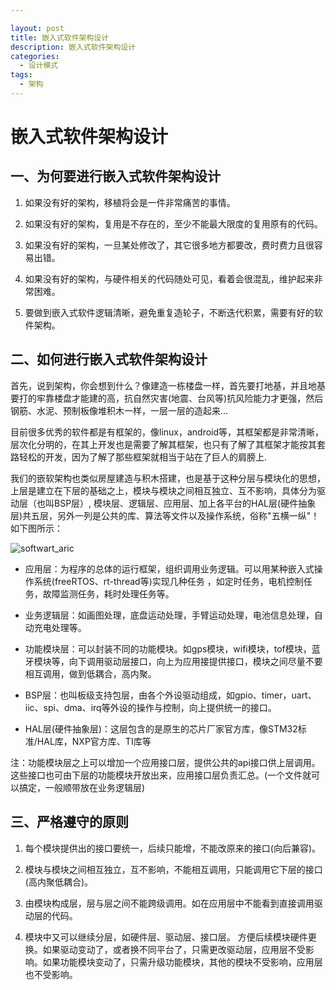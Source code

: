 ```yaml
---

layout: post
title: 嵌入式软件架构设计
description: 嵌入式软件架构设计
categories:
  - 设计模式
tags:
  - 架构
---
```


# 嵌入式软件架构设计

## 一、为何要进行嵌入式软件架构设计

1. 如果没有好的架构，移植将会是一件非常痛苦的事情。
2. 如果没有好的架构，复用是不存在的，至少不能最大限度的复用原有的代码。
3. 如果没有好的架构，一旦某处修改了，其它很多地方都要改，费时费力且很容易出错。
4. 如果没有好的架构，与硬件相关的代码随处可见，看着会很混乱，维护起来非常困难。

5. 要做到嵌入式软件逻辑清晰，避免重复造轮子，不断迭代积累，需要有好的软件架构。

## 二、如何进行嵌入式软件架构设计

首先，说到架构，你会想到什么？像建造一栋楼盘一样，首先要打地基，并且地基要打的牢靠楼盘才能建的高，抗自然灾害(地震、台风等)抗风险能力才更强，然后钢筋、水泥、预制板像堆积木一样，一层一层的造起来…

目前很多优秀的软件都是有框架的，像linux，android等，其框架都是非常清晰，层次化分明的，在其上开发也是需要了解其框架，也只有了解了其框架才能按其套路轻松的开发，因为了解了那些框架就相当于站在了巨人的肩膀上.

我们的嵌软架构也类似房屋建造与积木搭建，也是基于这种分层与模块化的思想，上层是建立在下层的基础之上，模块与模块之间相互独立、互不影响，具体分为驱动层（也叫BSP层）, 模块层、逻辑层、应用层、加上各平台的HAL层(硬件抽象层)共五层，另外一列是公共的库、算法等文件以及操作系统，俗称"五横一纵"！如下图所示：

![softwart_aric](https://kx-image.oss-cn-chengdu.aliyuncs.com/softwart_aric.png)

- 应用层：为程序的总体的运行框架，组织调用业务逻辑。可以用某种嵌入式操作系统(freeRTOS、rt-thread等)实现几种任务 ，如定时任务，电机控制任务，故障监测任务，耗时处理任务等。

- 业务逻辑层：如画图处理，底盘运动处理，手臂运动处理，电池信息处理，自动充电处理等。

- 功能模块层：可以封装不同的功能模块。如gps模块，wifi模块，tof模块，蓝牙模块等，向下调用驱动层接口，向上为应用接提供接口，模块之间尽量不要相互调用，做到低耦合，高内聚。

- BSP层：也叫板级支持包层，由各个外设驱动组成，如gpio、timer，uart、iic、spi、dma、irq等外设的操作与控制，向上提供统一的接口。

- HAL层(硬件抽象层)：这层包含的是原生的芯片厂家官方库，像STM32标准/HAL库，NXP官方库、TI库等

注：功能模块层之上可以增加一个应用接口层，提供公共的api接口供上层调用。这些接口也可由下层的功能模块开放出来，应用接口层负责汇总。(一个文件就可以搞定，一般顺带放在业务逻辑层)

## 三、严格遵守的原则

1. 每个模块提供出的接口要统一，后续只能增，不能改原来的接口(向后兼容)。

2. 模块与模块之间相互独立，互不影响，不能相互调用，只能调用它下层的接口(高内聚低耦合)。

3. 由模块构成层，层与层之间不能跨级调用。如在应用层中不能看到直接调用驱动层的代码。

4. 模块中又可以继续分层，如硬件层、驱动层、接口层。 方便后续模块硬件更换。如果驱动变动了，或者换不同平台了，只需更改驱动层，应用层不受影响。如果功能模块变动了，只需升级功能模块，其他的模块不受影响，应用层也不受影响。
